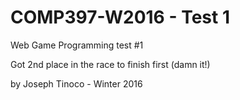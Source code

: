 # COMP397-W2016 - Test 1

Web Game Programming test #1

Got 2nd place in the race to finish first (damn it!)

by Joseph Tinoco - Winter 2016